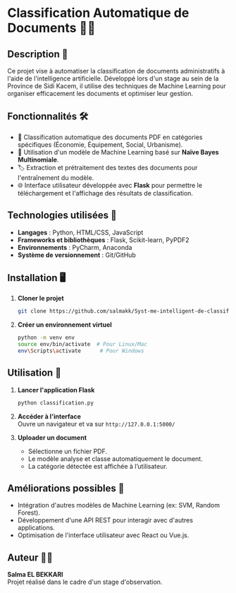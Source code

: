 # Classification Automatique de Documents 📄✨

## Description 📌
Ce projet vise à automatiser la classification de documents administratifs à l'aide de l'intelligence artificielle. Développé lors d'un stage au sein de la Province de Sidi Kacem, il utilise des techniques de Machine Learning pour organiser efficacement les documents et optimiser leur gestion.

## Fonctionnalités 🛠️
- 📂 Classification automatique des documents PDF en catégories spécifiques (Économie, Équipement, Social, Urbanisme).
- 🤖 Utilisation d'un modèle de Machine Learning basé sur **Naïve Bayes Multinomiale**.
- 🏷️ Extraction et prétraitement des textes des documents pour l'entraînement du modèle.
- 🌐 Interface utilisateur développée avec **Flask** pour permettre le téléchargement et l'affichage des résultats de classification.

## Technologies utilisées 🚀
- **Langages** : Python, HTML/CSS, JavaScript
- **Frameworks et bibliothèques** : Flask, Scikit-learn, PyPDF2
- **Environnements** : PyCharm, Anaconda
- **Système de versionnement** : Git/GitHub

## Installation 🖥️
1. **Cloner le projet**  
   ```bash
   git clone https://github.com/salmakk/Syst-me-intelligent-de-classification
   ```

2. **Créer un environnement virtuel**  
   ```bash
   python -m venv env
   source env/bin/activate  # Pour Linux/Mac
   env\Scripts\activate      # Pour Windows
   ```

## Utilisation 🚀
1. **Lancer l'application Flask**  
   ```bash
   python classification.py
   ```
2. **Accéder à l'interface**  
   Ouvre un navigateur et va sur `http://127.0.0.1:5000/`

3. **Uploader un document**  
   - Sélectionne un fichier PDF.
   - Le modèle analyse et classe automatiquement le document.
   - La catégorie détectée est affichée à l’utilisateur.

## Améliorations possibles 🔧
- Intégration d'autres modèles de Machine Learning (ex: SVM, Random Forest).
- Développement d'une API REST pour interagir avec d'autres applications.
- Optimisation de l'interface utilisateur avec React ou Vue.js.

## Auteur 👩‍💻
**Salma EL BEKKARI**  
Projet réalisé dans le cadre d'un stage d'observation.

